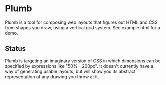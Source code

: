 Plumb
=====

Plumb is a tool for composing web layouts that figures out HTML and CSS from shapes you draw, using a vertical grid system. See example.html for a demo.


Status
------

Plumb is targeting an imaginary version of CSS in which dimensions can be specified by expressions like "50% - 200px". It doesn't currently have a way of generating usable layouts, but will show you its abstract representation of any drawing you throw at it.